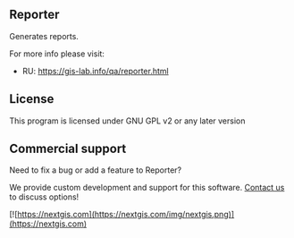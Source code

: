 Reporter
--------

Generates reports.

For more info please visit:

 * RU: https://gis-lab.info/qa/reporter.html


License
-------------
This program is licensed under GNU GPL v2 or any later version

Commercial support
----------
Need to fix a bug or add a feature to Reporter? 

We provide custom development and support for this software. [Contact us](https://nextgis.com/contact/) to discuss options!

[![https://nextgis.com](https://nextgis.com/img/nextgis.png)](https://nextgis.com)
